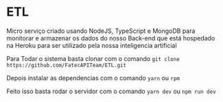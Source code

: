 # ETL

Micro serviço criado usando NodeJS, TypeScript e MongoDB para monitorar e armazenar os dados do nosso Back-end que está hospedado na Heroku para ser utilizado pela nossa inteligencia artificial

Para Todar o sistema basta clonar com o comando 
```git clone https://github.com/FatecAPITeam/ETL.git```

Depois instalar as dependencias com o comando
```yarn```
ou
```rpm```

Feito isso basta rodar o servidor com o comando
```yarn dev```
ou 
```npm run dev```

